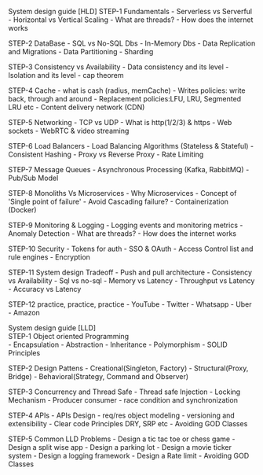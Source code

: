 System design guide 
[HLD] 
STEP-1 Fundamentals 
		- Serverless vs Serverful
		- Horizontal vs Vertical Scaling
		- What are threads?
		- How does the internet works

STEP-2 DataBase
		- SQL vs No-SQL Dbs
		- In-Memory Dbs
		- Data Replication and Migrations
		- Data Partitioning
		- Sharding 

STEP-3 Consistency vs Availability 
		- Data consistency and its level
		- Isolation and its level
		- cap theorem

STEP-4 Cache
		- what is cash (radius, memCache)
		- Writes policies: write back, through and around
		- Replacement policies:LFU, LRU, Segmented LRU etc
		- Content delivery network (CDN)

STEP-5 Networking 
		- TCP vs UDP
		- What is http(1/2/3) & https
		- Web sockets
		- WebRTC & video streaming 
		
STEP-6 Load Balancers 
		- Load Balancing Algorithms (Stateless & Stateful)
		- Consistent Hashing
		- Proxy vs Reverse Proxy
		- Rate Limiting 

STEP-7 Message Queues
		- Asynchronous Processing (Kafka, RabbitMQ)
		- Pub/Sub Model
				
STEP-8 Monoliths Vs Microservices
		- Why Microservices
		- Concept of 'Single point of failure'
		- Avoid Cascading failure?
		- Containerization (Docker)
		
STEP-9 Monitoring & Logging 
		- Logging events and monitoring metrics
		- Anomaly Detection
		- What are threads?
		- How does the internet works

STEP-10 Security 
		- Tokens for auth
		- SSO & OAuth
		- Access Control list and rule engines 
		- Encryption
		
STEP-11 System design Tradeoff 
		- Push and pull architecture 
		- Consistency vs Availability
		- Sql vs no-sql 
		- Memory vs Latency
		- Throughput vs Latency
		- Accuracy vs Latency

STEP-12 practice, practice, practice 
		- YouTube
		- Twitter
		- Whatsapp
		- Uber 
		- Amazon


System design guide 
[LLD] 		
STEP-1 Object oriented Programming   
		- Encapsulation
		- Abstraction 
		- Inheritance
		- Polymorphism
		- SOLID Principles 
		
STEP-2 Design Pattens
		- Creational(Singleton, Factory)
		- Structural(Proxy, Bridge)
		- Behavioral(Strategy, Command and Observer)   

STEP-3 Concurrency and Thread Safe
		- Thread safe Injection 
		- Locking Mechanism 
		- Producer consumer 
		- race condition and synchronization
		
STEP-4 APIs
		- APIs Design
		- req/res object modeling
		- versioning and extensibility 
		- Clear code Principles DRY, SRP etc
		- Avoiding GOD Classes 
       
STEP-5 Common LLD Problems 
		- Design a tic tac toe or chess game
		- Design a split wise app
		- Design a parking lot
		- Design a movie ticker system 
		- Design a logging framework
		- Design a Rate limit 
		- Avoiding GOD Classes 	

	 